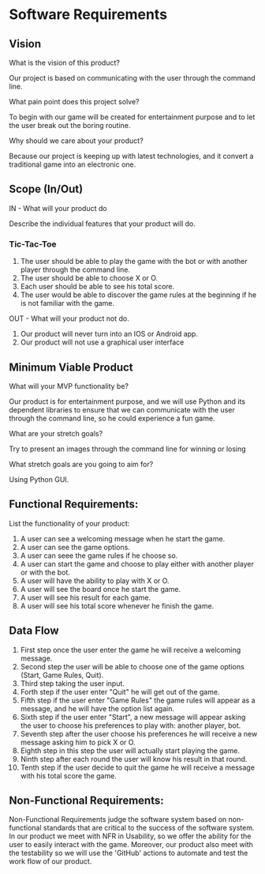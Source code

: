 # Software Requirements

## Vision

What is the vision of this product?

Our project is based on communicating with the user through the command line.

What pain point does this project solve?

To begin with our game will be created for entertainment purpose and to let the user break out the boring routine.

Why should we care about your product?

Because our project is keeping up with latest technologies, and it convert a traditional game into an electronic one.

## Scope (In/Out)

IN - What will your product do

Describe the individual features that your product will do.

### Tic-Tac-Toe

1. The user should be able to play the game with the bot or with another player through the command line.
2. The user should be able to choose X or O.
3. Each user should be able to see his total score.
4. The user would be able to discover the game rules at the beginning if he is not familiar with the game.

OUT - What will your product not do.

1. Our product will never turn into an IOS or Android app.
2. Our product will not use a graphical user interface

## Minimum Viable Product

What will your MVP functionality be?

Our product is for entertainment purpose, and we will use Python and its dependent libraries to ensure that we can communicate with the user through the command line, so he could experience a fun game.

What are your stretch goals?

Try to present an images through the command line for winning or losing

What stretch goals are you going to aim for?

Using Python GUI.

## Functional Requirements:

List the functionality of your product:

1. A user can see a welcoming message when he start the game.
2. A user can see the game options.
3. A user can seee the game rules if he choose so.
4. A user can start the game and choose to play either with another player or with the bot.
5. A user will have the ability to play with X or O.
6. A user will see the board once he start the game.
7. A user will see his result for each game.
8. A user will see his total score whenever he finish the game.

## Data Flow

1. First step once the user enter the game he will receive a welcoming message.
2. Second step the user will be able to choose one of the game options (Start, Game Rules, Quit).
3. Third step taking the user input.
4. Forth step if the user enter "Quit" he will get out of the game.
5. Fifth step if the user enter "Game Rules" the game rules will appear as a message, and he will have the option list again.
6. Sixth step if the user enter "Start", a new message will appear asking the user to choose his preferences to play with: another player, bot.
7. Seventh step after the user choose his preferences he will receive a new message asking him to pick X or O.
8. Eighth step in this step the user will actually start playing the game.
9. Ninth step after each round the user will know his result in that round.
10. Tenth step if the user decide to quit the game he will receive a message with his total score the game.

## Non-Functional Requirements:

Non-Functional Requirements judge the software system based on non-functional standards that are critical to the success of the software system. In our product we meet with NFR in Usability, so we offer the ability for the user to easily interact with the game. Moreover, our product also meet with the testability so we will use the 'GitHub' actions to automate and test the work flow of our product.
